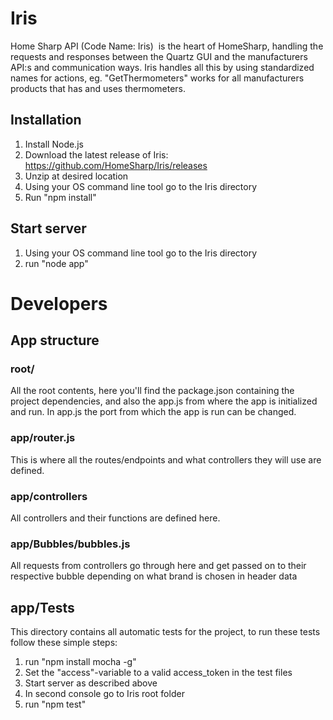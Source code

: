 # Iris
Home Sharp API (Code Name: Iris)  is the heart of HomeSharp, handling the requests and responses between the Quartz GUI and the manufacturers API:s and communication ways. Iris handles all this by using standardized names for actions, eg. "GetThermometers" works for all manufacturers products that has and uses thermometers.

## Installation
1. Install Node.js
2. Download the latest release of Iris: https://github.com/HomeSharp/Iris/releases
3. Unzip at desired location
4. Using your OS command line tool go to the Iris directory
5. Run "npm install"

## Start server
1. Using your OS command line tool go to the Iris directory
3. run "node app"

# Developers

## App structure

### root/
All the root contents, here you'll find the package.json containing the project dependencies, and also the app.js from where the app is initialized and run. In app.js the port from which the app is run can be changed.

### app/router.js
This is where all the routes/endpoints and what controllers they will use are defined.

### app/controllers
All controllers and their functions are defined here.

### app/Bubbles/bubbles.js
All requests from controllers go through here and get passed on to their respective bubble depending on what brand is chosen in header data

## app/Tests
This directory contains all automatic tests for the project, to run these tests follow these simple steps:

1. run "npm install mocha -g"
2. Set the "access"-variable to a valid access_token in the test files
3. Start server as described above
4. In second console go to Iris root folder
5. run "npm test"
